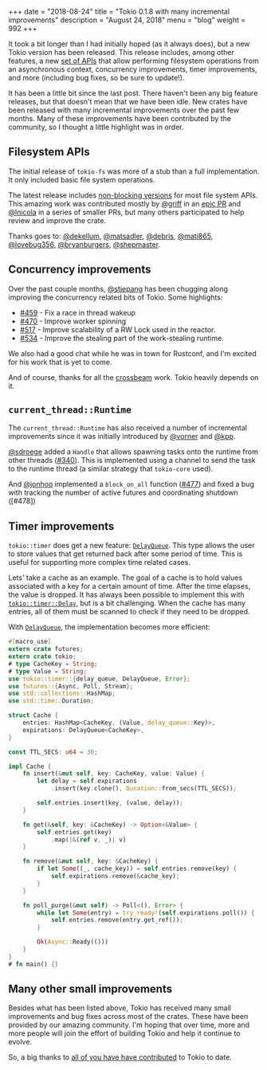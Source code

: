 +++
date = "2018-08-24"
title = "Tokio 0.1.8 with many incremental improvements"
description = "August 24, 2018"
menu = "blog"
weight = 992
+++

It took a bit longer than I had initially hoped (as it always does), but a new Tokio version has been released. This release includes, among other features, a new [set of APIs][fs] that allow performing filesystem operations from an asynchronous context, concurrency improvements, timer improvements, and more (including bug fixes, so be sure to update!).

It has been a little bit since the last post. There haven't been any big feature releases, but that doesn't mean that we have been idle. New crates have been released with many incremental improvements over the past few months. Many of these improvements have been contributed by the community, so I thought a little highlight was in order.

## Filesystem APIs

The initial release of `tokio-fs` was more of a stub than a full implementation. It only included basic file system operations.

The latest release includes [non-blocking versions][fs] for most file system APIs. This amazing work was contributed mostly by [@griff] in an [epic PR][pr] and [@lnicola] in a series of smaller PRs, but many others participated to help review and improve the crate.

Thanks goes to: [@dekellum], [@matsadler], [@debris], [@mati865], [@lovebug356], [@bryanburgers], [@shepmaster].

[fs]: https://docs.rs/tokio/0.1.8/tokio/fs/index.html
[pr]: https://github.com/tokio-rs/tokio/pull/494

## Concurrency improvements

Over the past couple months, [@stjepang] has been chugging along improving the concurrency related bits of Tokio. Some highlights:

* [#459] - Fix a race in thread wakeup
* [#470] - Improve worker spinning
* [#517] - Improve scalability of a RW Lock used in the reactor.
* [#534] - Improve the stealing part of the work-stealing runtime.

We also had a good chat while he was in town for Rustconf, and I'm excited for his work that is yet to come.

And of course, thanks for all the [crossbeam] work. Tokio heavily depends on it.

## `current_thread::Runtime`

The `current_thread::Runtime` has also received a number of incremental improvements since it was initially introduced by [@vorner] and [@kpp].

[@sdroege] added a `Handle` that allows spawning tasks onto the runtime from other threads ([#340]). This is implemented using a channel to send the task to the runtime thread (a similar strategy that `tokio-core` used).

And [@jonhoo] implemented a `block_on_all` function ([#477]) and fixed a bug with tracking the number of active futures and coordinating shutdown ([#478])

## Timer improvements

`tokio::timer` does get a new feature: [`DelayQueue`]. This type allows the user to store values that get returned back after some period of time. This is useful for supporting more complex time related cases.

Lets' take a cache as an example. The goal of a cache is to hold values associated with a key for a certain amount of time. After the time elapses, the value is dropped. It has always been possible to implement this with [`tokio::timer::Delay`][Delay], but is a bit challenging. When the cache has many entries, all of them must be scanned to check if they need to be dropped.

With [`DelayQueue`], the implementation becomes more efficient:

[`DelayQueue`]: https://docs.rs/tokio-timer/0.2.6/tokio_timer/struct.DelayQueue.html
[Delay]: https://docs.rs/tokio-timer/0.2.6/tokio_timer/struct.Delay.html

```rust
#[macro_use]
extern crate futures;
extern crate tokio;
# type CacheKey = String;
# type Value = String;
use tokio::timer::{delay_queue, DelayQueue, Error};
use futures::{Async, Poll, Stream};
use std::collections::HashMap;
use std::time::Duration;

struct Cache {
    entries: HashMap<CacheKey, (Value, delay_queue::Key)>,
    expirations: DelayQueue<CacheKey>,
}

const TTL_SECS: u64 = 30;

impl Cache {
    fn insert(&mut self, key: CacheKey, value: Value) {
        let delay = self.expirations
            .insert(key.clone(), Duration::from_secs(TTL_SECS));

        self.entries.insert(key, (value, delay));
    }

    fn get(&self, key: &CacheKey) -> Option<&Value> {
        self.entries.get(key)
            .map(|&(ref v, _)| v)
    }

    fn remove(&mut self, key: &CacheKey) {
        if let Some((_, cache_key)) = self.entries.remove(key) {
            self.expirations.remove(&cache_key);
        }
    }

    fn poll_purge(&mut self) -> Poll<(), Error> {
        while let Some(entry) = try_ready!(self.expirations.poll()) {
            self.entries.remove(entry.get_ref());
        }

        Ok(Async::Ready(()))
    }
}
# fn main() {}
```

## Many other small improvements

Besides what has been listed above, Tokio has received many small improvements and bug fixes across most of the crates. These have been provided by our amazing community.  I'm hoping that over time, more and more people will join the effort of building Tokio and help it continue to evolve.

So, a big thanks to [all of you have have contributed][contrib] to Tokio to date.

[contrib]: https://github.com/tokio-rs/tokio/graphs/contributors
[crossbeam]: https://github.com/crossbeam-rs/
[@dekellum]: https://github.com/dekellum
[@matsadler]: https://github.com/matsadler
[@debris]: https://github.com/debris
[@mati865]: https://github.com/mati865
[@lovebug356]: https://github.com/lovebug356
[@bryanburgers]: https://github.com/bryanburgers
[@shepmaster]: https://github.com/shepmaster
[@griff]: https://github.com/griff
[@lnicola]: https://github.com/lnicola
[@stjepang]: https://github.com/stjepang
[@kpp]: https://github.com/kpp
[@vorner]: https://github.com/vorner
[@sdroege]: https://github.com/sdroege
[@jonhoo]: https://github.com/jonhoo
[#340]: https://github.com/tokio-rs/tokio/issues/340
[#459]: https://github.com/tokio-rs/tokio/issues/459
[#470]: https://github.com/tokio-rs/tokio/issues/470
[#477]: https://github.com/tokio-rs/tokio/issues/477
[#479]: https://github.com/tokio-rs/tokio/issues/478
[#488]: https://github.com/tokio-rs/tokio/issues/488
[#517]: https://github.com/tokio-rs/tokio/issues/517
[#534]: https://github.com/tokio-rs/tokio/issues/534
